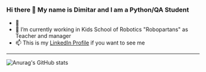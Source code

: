 ### Hi there 👋 My name is Dimitar and I am a Python/QA Student
- 🌱  
- 🔭 I’m currently working in Kids School of Robotics "Robopartans" as Teacher and manager
- 📫 This is my [LinkedIn Profile](https://www.linkedin.com/in/dimitar-tamahkyarov-6a6684186/) if you want to see me

---
![Anurag's GitHub stats](https://github-readme-stats.vercel.app/api?username=DimitarTamahkyarov&show_icons=true&theme=highcontrast)

<!--
**DimitarTamahkyarov/DimitarTamahkyarov** is a ✨ _special_ ✨ repository because its `README.md` (this file) appears on your GitHub profile.

Here are some ideas to get you started:

- 🔭 I’m currently working on ...
- 🌱 I’m currently learning ...
- 👯 I’m looking to collaborate on ...
- 🤔 I’m looking for help with ...
- 💬 Ask me about ...
- 📫 How to reach me: ...
- 😄 Pronouns: ...
- ⚡ Fun fact: ...
-->
